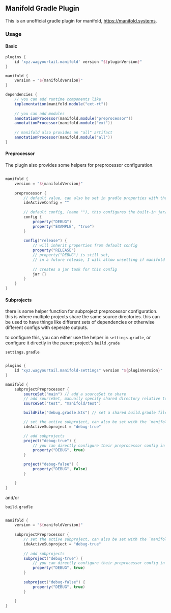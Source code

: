 ## Manifold Gradle Plugin

This is an unofficial gradle plugin for manifold, https://manifold.systems.

### Usage


#### Basic

```groovy
plugins {
    id 'xyz.wagyourtail.manifold' version "${pluginVersion}"
}

manifold {
    version = "${manifoldVersion}"
}

dependencies {
    // you can add runtime components like
    implementation(manifold.module("ext-rt"))
    
    // you can add modules
    annotationProcessor(manifold.module("preprocessor"))
    annotationProcessor(manifold.module("ext"))
    
    // manifold also provides an "all" artifact
    annotationProcessor(manifold.module("all"))
}

```

#### Preprocessor

The plugin also provides some helpers for preprocessor configuration.

```groovy

manifold {
    version = "${manifoldVersion}"
    
    preprocessor {
        // default value, can also be set in gradle properties with the `manifold.ideActiveConfig` property
        ideActiveConfig = "" 
        
        // default config, (name ""), this configures the built-in jar/processesources/compileJava tasks
        config {
            property("DEBUG")
            property("EXAMPLE", "true")
        }
        
        config("release") {
            // will inherit properties from default config
            property("RELEASE")
            // property("DEBUG") is still set, 
            // in a future release, I will allow unsetting if manifold adds support for un-setting properties on the cli
            
            // creates a jar task for this config
            jar {}
        }
    }
}
```


#### Subprojects

there is some helper function for subproject preprocessor configuration. this is where multiple projects share the same source directories.
this can be used to have things like different sets of dependencies or otherwise different configs with seperate outputs.

to configure this, you can either use the helper in `settings.gradle`, or configure it directly in the parent project's
`build.grade`

`settings.gradle`
```groovy

plugins {
    id "xyz.wagyourtail.manifold-settings" version "${pluginVersion}"
}

manifold {
    subprojectPreprocessor {
        sourceSet("main") // add a sourceSet to share
        // add sourceSet, manually specify shared directory relative to root project's dir
        sourceSet("test", "manifold/test")

        buildFile("debug.gradle.kts") // set a shared build.gradle file for use by the subprojects

        // set the active subproject, can also be set with the `manifold.ideActiveSubproject` gradle property
        ideActiveSubproject = "debug-true"

        // add subprojects
        project("debug-true") {
            // you can directly configure their preprocessor config in the settings, or you can do so in the build.gradle file
            property("DEBUG", true)
        }

        project("debug-false") {
            property("DEBUG", false)
        }

    }
}
```

and/or

`build.gradle`
```groovy

manifold {
    version = "${manifoldVersion}"
    
    subprojectPreprocessor {
        // set the active subproject, can also be set with the `manifold.ideActiveSubproject` gradle property
        ideActiveSubproject = "debug-true"
        
        // add subprojects
        subproject("debug-true") {
            // you can directly configure their preprocessor config in the settings, or you can do so in the build.gradle file
            property("DEBUG", true)
        }
        
        subproject("debug-false") {
            property("DEBUG", true)
        }
        
    }
}

```

